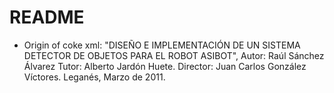 # README

- Origin of coke xml: "DISEÑO E IMPLEMENTACIÓN DE UN SISTEMA DETECTOR DE OBJETOS PARA EL ROBOT ASIBOT", Autor: Raúl Sánchez Álvarez
Tutor: Alberto Jardón Huete. Director: Juan Carlos González Víctores. Leganés, Marzo de 2011.
